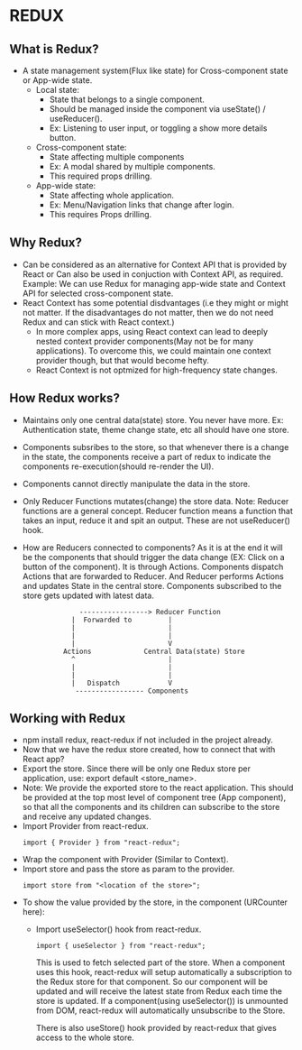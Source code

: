 # REDUX

## What is Redux?
  * A state management system(Flux like state) for Cross-component state or
    App-wide state.
    * Local state:
      - State that belongs to a single component.
      - Should be managed inside the component via useState() / useReducer().
      - Ex: Listening to user input, or toggling a show more details button.
    * Cross-component state:
      - State affecting multiple components
      - Ex: A modal shared by multiple components.
      - This required props drilling.
    * App-wide state:
      - State affecting whole application.
      - Ex: Menu/Navigation links that change after login.
      - This requires Props drilling.

## Why Redux?
  * Can be considered as an alternative for Context API that is provided by React
    or Can also be used in conjuction with Context API, as required.
    Example: We can use Redux for managing app-wide state and Context API for
    selected cross-component state.
  * React Context has some potential disdvantages (i.e they might or might not
    matter. If the disadvantages do not matter, then we do not need Redux and
    can stick with React context.)
    * In more complex apps, using React context can lead to deeply nested
      context provider components(May not be for many applications). To overcome
      this, we could maintain one context provider though, but that would become hefty.
    * React Context is not optmized for high-frequency state changes.

## How Redux works?
  * Maintains only one central data(state) store. You never have more.
    Ex: Authentication state, theme change state, etc all should have one store.
  * Components subsribes to the store, so that whenever there is a change in the
    state, the components receive a part of redux to indicate the components
    re-execution(should re-render the UI).
  * Components cannot directly manipulate the data in the store.
  * Only Reducer Functions mutates(change) the store data.
    Note: Reducer functions are a general concept. Reducer function means a
    function that takes an input, reduce it and spit an output. These are not
    useReducer() hook.
  * How are Reducers connected to components? As it is at the end it will be the
    components that should trigger the data change (EX: Click on a button of
    the component).
    It is through Actions. Components dispatch Actions that are forwarded to Reducer.
    And Reducer performs Actions and updates State in the central store. Components
    subscribed to the store gets updated with latest data.

                      -----------------> Reducer Function
                    |  Forwarded to         |
                    |                       |
                    |                       |
                    |                       V
                  Actions             Central Data(state) Store
                    ^                       |
                    |                       |
                    |                       |
                    |   Dispatch            V
                     ----------------- Components

## Working with Redux
  * npm install redux, react-redux if not included in the project already.
  * Now that we have the redux store created, how to connect that with React app?
  * Export the store. Since there will be only one Redux store per application,
    use:
    export default <store_name>.
  * Note: We provide the exported store to the react application.
    This should be provided at the top most level of component tree (App component),
    so that all the components and its children can subscribe to the store and
    receive any updated changes.
  * Import Provider from react-redux.
    ```
    import { Provider } from "react-redux";
    ```
  * Wrap the component with Provider (Similar to Context).
    <Provider><App></Provider>
  * Import store and pass the store as param to the provider.
    ```
    import store from "<location of the store>";
    ```
    <Provider store={store}><App></Provider>
  * To show the value provided by the store, in the component (URCounter here):
    - Import useSelector() hook from react-redux.
      ```
      import { useSelector } from "react-redux";
      ```
      This is used to fetch selected part of the store. When a component uses
      this hook, react-redux will setup automatically a subscription to the
      Redux store for that component. So our component will be updated and will
      receive the latest state from Redux each time the store is updated.
      If a component(using useSelector()) is unmounted from DOM, react-redux
      will automatically unsubscribe to the Store.

      There is also useStore() hook provided by react-redux that gives access to
      the whole store.



